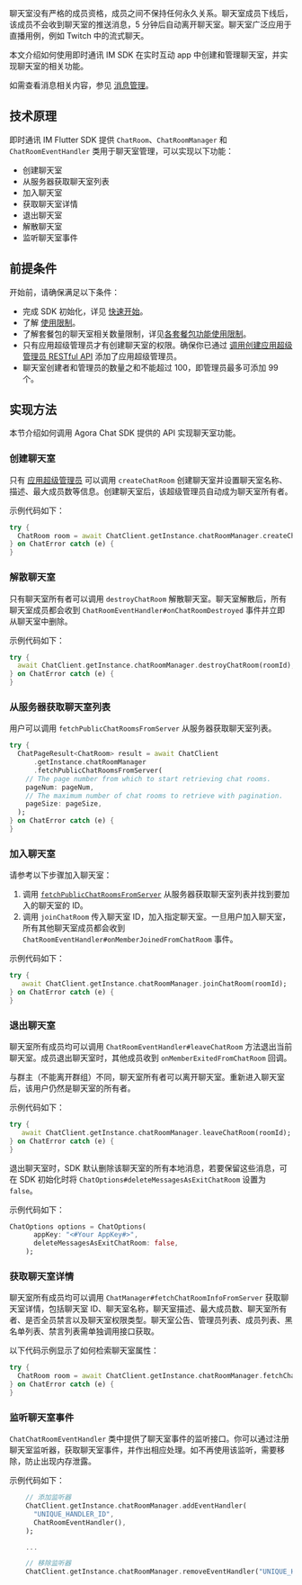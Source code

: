 聊天室没有严格的成员资格，成员之间不保持任何永久关系。聊天室成员下线后，该成员不会收到聊天室的推送消息，5 分钟后自动离开聊天室。聊天室广泛应用于直播用例，例如 Twitch 中的流式聊天。

本文介绍如何使用即时通讯 IM SDK 在实时互动 app 中创建和管理聊天室，并实现聊天室的相关功能。

如需查看消息相关内容，参见 [消息管理](./agora_chat_send_receive_message_flutter)。

## 技术原理

即时通讯 IM Flutter SDK 提供 `ChatRoom`、`ChatRoomManager` 和 `ChatRoomEventHandler` 类用于聊天室管理，可以实现以下功能：

- 创建聊天室
- 从服务器获取聊天室列表
- 加入聊天室
- 获取聊天室详情
- 退出聊天室
- 解散聊天室
- 监听聊天室事件

## 前提条件

开始前，请确保满足以下条件：

- 完成 SDK 初始化，详见 [快速开始](./agora_chat_get_started_flutter)。
- 了解 [使用限制](./agora_chat_limitation)。
- 了解套餐包的聊天室相关数量限制，详见[各套餐包功能使用限制](./agora_chat_pricing#各套餐包功能使用限制)。
- 只有应用超级管理员才有创建聊天室的权限。确保你已通过 [调用创建应用超级管理员 RESTful API](./agora_chat_restful_chatroom_superadmin#添加超级管理员) 添加了应用超级管理员。
- 聊天室创建者和管理员的数量之和不能超过 100，即管理员最多可添加 99 个。

## 实现方法

本节介绍如何调用 Agora Chat SDK 提供的 API 实现聊天室功能。

### 创建聊天室

只有 [应用超级管理员](./agora_chat_restful_chatroom_superadmin#创建应用超级管理员) 可以调用 `createChatRoom` 创建聊天室并设置聊天室名称、描述、最大成员数等信息。创建聊天室后，该超级管理员自动成为聊天室所有者。

示例代码如下：

```dart
try {
  ChatRoom room = await ChatClient.getInstance.chatRoomManager.createChatRoom(name);
} on ChatError catch (e) {
}
```

### 解散聊天室

只有聊天室所有者可以调用 `destroyChatRoom` 解散聊天室。聊天室解散后，所有聊天室成员都会收到 `ChatRoomEventHandler#onChatRoomDestroyed` 事件并立即从聊天室中删除。

示例代码如下：

```dart
try {
  await ChatClient.getInstance.chatRoomManager.destroyChatRoom(roomId);
} on ChatError catch (e) {
}
```

### 从服务器获取聊天室列表

用户可以调用 `fetchPublicChatRoomsFromServer` 从服务器获取聊天室列表。

```dart
try {
  ChatPageResult<ChatRoom> result = await ChatClient
      .getInstance.chatRoomManager
      .fetchPublicChatRoomsFromServer(
    // The page number from which to start retrieving chat rooms.
    pageNum: pageNum,
    // The maximum number of chat rooms to retrieve with pagination.
    pageSize: pageSize,
  );
} on ChatError catch (e) {
}
```

### 加入聊天室

请参考以下步骤加入聊天室：

1. 调用 [`fetchPublicChatRoomsFromServer`](./agora_chat_chatroom_flutter#从服务器获取聊天室列表) 从服务器获取聊天室列表并找到要加入的聊天室的 ID。
2. 调用 `joinChatRoom` 传入聊天室 ID，加入指定聊天室。一旦用户加入聊天室，所有其他聊天室成员都会收到 `ChatRoomEventHandler#onMemberJoinedFromChatRoom` 事件。

示例代码如下：

```dart
try {
   await ChatClient.getInstance.chatRoomManager.joinChatRoom(roomId);
} on ChatError catch (e) {
}
```

### 退出聊天室

聊天室所有成员均可以调用 `ChatRoomEventHandler#leaveChatRoom` 方法退出当前聊天室。成员退出聊天室时，其他成员收到 `onMemberExitedFromChatRoom` 回调。

与群主（不能离开群组）不同，聊天室所有者可以离开聊天室。重新进入聊天室后，该用户仍然是聊天室的所有者。

示例代码如下：

```dart
try {
   await ChatClient.getInstance.chatRoomManager.leaveChatRoom(roomId);
} on ChatError catch (e) {
}
```

退出聊天室时，SDK 默认删除该聊天室的所有本地消息，若要保留这些消息，可在 SDK 初始化时将 `ChatOptions#deleteMessagesAsExitChatRoom` 设置为 `false`。

示例代码如下：

```dart
ChatOptions options = ChatOptions(
      appKey: "<#Your AppKey#>",
      deleteMessagesAsExitChatRoom: false,
    );
```

### 获取聊天室详情

聊天室所有成员均可以调用 `ChatManager#fetchChatRoomInfoFromServer` 获取聊天室详情，包括聊天室 ID、聊天室名称，聊天室描述、最大成员数、聊天室所有者、是否全员禁言以及聊天室权限类型。聊天室公告、管理员列表、成员列表、黑名单列表、禁言列表需单独调用接口获取。

以下代码示例显示了如何检索聊天室属性：

```dart
try {
  ChatRoom room = await ChatClient.getInstance.chatRoomManager.fetchChatRoomInfoFromServer(roomId);
} on ChatError catch (e) {
}
```



### 监听聊天室事件

`ChatChatRoomEventHandler` 类中提供了聊天室事件的监听接口。你可以通过注册聊天室监听器，获取聊天室事件，并作出相应处理。如不再使用该监听，需要移除，防止出现内存泄露。

示例代码如下：

```dart
    // 添加监听器
    ChatClient.getInstance.chatRoomManager.addEventHandler(
      "UNIQUE_HANDLER_ID",
      ChatRoomEventHandler(),
    );

    ...

    // 移除监听器
    ChatClient.getInstance.chatRoomManager.removeEventHandler("UNIQUE_HANDLER_ID");
```